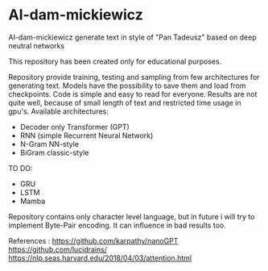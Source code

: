 # AI-dam-mickiewicz
AI-dam-mickiewicz generate text in style of "Pan Tadeusz" based on deep neutral networks

This repository has been created only for educational purposes.

Repository provide training, testing and sampling from few architectures for generating text. Models have the possibility to save them and load from checkpoints. Code is simple and easy to read for everyone. Results are not quite well, because of small length of text and restricted time usage in gpu's. 
Available architectures:

- Decoder only Transformer (GPT)
- RNN (simple Recurrent Neural Network)
- N-Gram NN-style
- BiGram classic-style

TO DO:
- GRU
- LSTM
- Mamba

Repository contains only character level language, but in future i will try to implement Byte-Pair encoding. It can influence in bad results too.

References : 
https://github.com/karpathy/nanoGPT
https://github.com/lucidrains/
https://nlp.seas.harvard.edu/2018/04/03/attention.html
